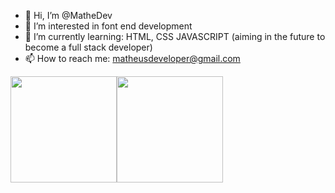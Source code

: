 - 👋 Hi, I’m @MatheDev
- 👀 I’m interested in font end development
- 🌱 I’m currently learning: HTML, CSS JAVASCRIPT (aiming in the future to become a full stack developer)
- 📫 How to reach me: matheusdeveloper@gmail.com

<!---
MatheDev/MatheDev is a ✨ special ✨ repository because its `README.md` (this file) appears on your GitHub profile.
You can click the Preview link to take a look at your changes.
--->

<div style="display:flex">
  <img height=170  src="https://github-readme-stats.vercel.app/api?username=MatheDev&show_icons=true&theme=dracula" />
  <img height=170 src="https://github-readme-stats.vercel.app/api/top-langs?username=MatheDev&layout=compact&langs_count=8&card_width=320&theme=dracula" />
</div>


